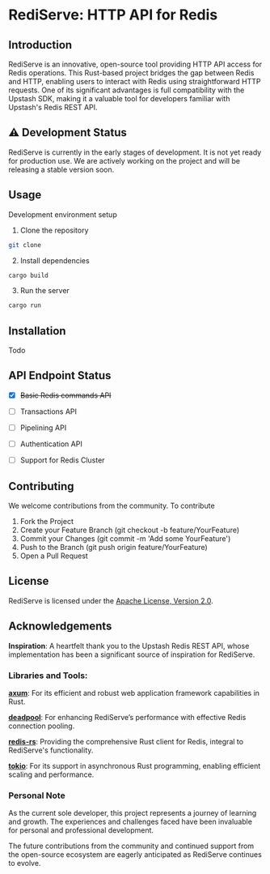 # RediServe: HTTP API for Redis

## Introduction

RediServe is an innovative, open-source tool providing HTTP API access for Redis operations. This Rust-based project bridges the gap between Redis and HTTP, enabling users to interact with Redis using straightforward HTTP requests. One of its significant advantages is full compatibility with the Upstash SDK, making it a valuable tool for developers familiar with Upstash's Redis REST API.

## ⚠️ Development Status

RediServe is currently in the early stages of development. It is not yet ready for production use. We are actively working on the project and will be releasing a stable version soon.

## Usage

Development environment setup

1. Clone the repository

```bash
git clone
```

2. Install dependencies

```bash
cargo build
```

3. Run the server

```bash
cargo run
```


## Installation

Todo

## API Endpoint Status

- [x] <s>Basic Redis commands API</s>
- [ ] Transactions API
- [ ] Pipelining API
- [ ] Authentication API
- [ ] Support for Redis Cluster


## Contributing

We welcome contributions from the community. To contribute

1. Fork the Project
2. Create your Feature Branch (git checkout -b feature/YourFeature)
3. Commit your Changes (git commit -m 'Add some YourFeature')
4. Push to the Branch (git push origin feature/YourFeature)
5. Open a Pull Request

## License

RediServe is licensed under the [Apache License, Version 2.0](LICENSE).


## Acknowledgements

**Inspiration**: A heartfelt thank you to the Upstash Redis REST API, whose implementation has been a significant source of inspiration for RediServe.

### Libraries and Tools:

[**axum**](https://github.com/tokio-rs/axum): For its efficient and robust web application framework capabilities in Rust.

[**deadpool**](https://github.com/bikeshedder/deadpool): For enhancing RediServe’s performance with effective Redis connection pooling.

[**redis-rs**](https://github.com/redis-rs/redis-rs): Providing the comprehensive Rust client for Redis, integral to RediServe's functionality.

[**tokio**](https://github.com/tokio-rs/tokio): For its support in asynchronous Rust programming, enabling efficient scaling and performance.

### Personal Note

As the current sole developer, this project represents a journey of learning and growth. The experiences and challenges faced have been invaluable for personal and professional development.

The future contributions from the community and continued support from the open-source ecosystem are eagerly anticipated as RediServe continues to evolve.